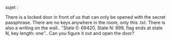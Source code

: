 sujet :

There is a locked door in front of us that can only be opened with the secret passphrase. There are no keys anywhere in the room, only this .txt. There is also a writing on the wall.. "State 0: 69420, State N: 999, flag ends at state N, key length: one".. Can you figure it out and open the door?

